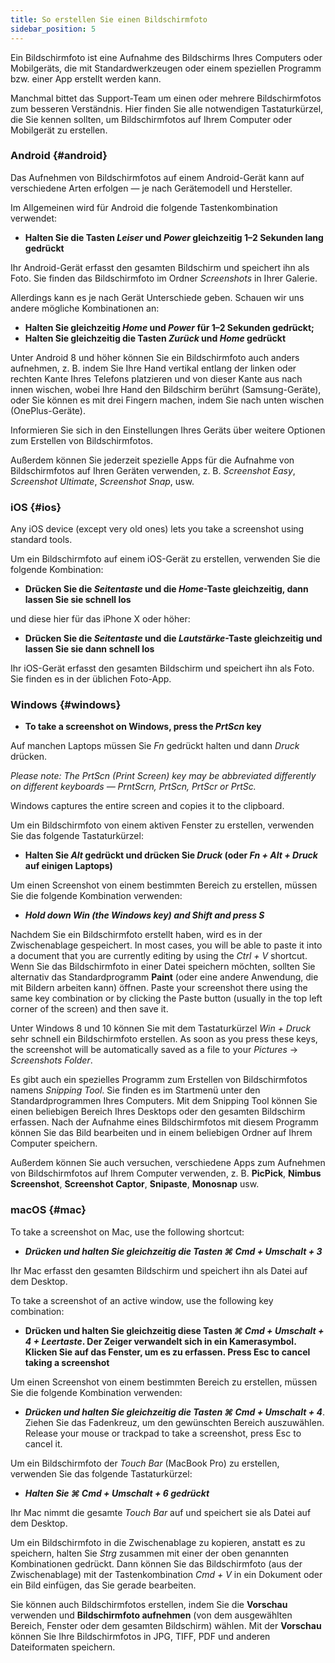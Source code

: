 ```yaml
---
title: So erstellen Sie einen Bildschirmfoto
sidebar_position: 5
---
```


Ein Bildschirmfoto ist eine Aufnahme des Bildschirms Ihres Computers oder Mobilgeräts, die mit Standardwerkzeugen oder einem speziellen Programm bzw. einer App erstellt werden kann.

Manchmal bittet das Support-Team um einen oder mehrere Bildschirmfotos zum besseren Verständnis. Hier finden Sie alle notwendigen Tastaturkürzel, die Sie kennen sollten, um Bildschirmfotos auf Ihrem Computer oder Mobilgerät zu erstellen.

### Android {#android}

Das Aufnehmen von Bildschirmfotos auf einem Android-Gerät kann auf verschiedene Arten erfolgen — je nach Gerätemodell und Hersteller.

Im Allgemeinen wird für Android die folgende Tastenkombination verwendet:

- **Halten Sie die Tasten *Leiser* und *Power* gleichzeitig 1–2 Sekunden lang gedrückt**

Ihr Android-Gerät erfasst den gesamten Bildschirm und speichert ihn als Foto. Sie finden das Bildschirmfoto im Ordner *Screenshots* in Ihrer Galerie.

Allerdings kann es je nach Gerät Unterschiede geben. Schauen wir uns andere mögliche Kombinationen an:

- **Halten Sie gleichzeitig *Home* und *Power* für 1–2 Sekunden gedrückt;**
- **Halten Sie gleichzeitig die Tasten *Zurück* und *Home* gedrückt**

Unter Android 8 und höher können Sie ein Bildschirmfoto auch anders aufnehmen, z. B. indem Sie Ihre Hand vertikal entlang der linken oder rechten Kante Ihres Telefons platzieren und von dieser Kante aus nach innen wischen, wobei Ihre Hand den Bildschirm berührt (Samsung-Geräte), oder Sie können es mit drei Fingern machen, indem Sie nach unten wischen (OnePlus-Geräte).

Informieren Sie sich in den Einstellungen Ihres Geräts über weitere Optionen zum Erstellen von Bildschirmfotos.

Außerdem können Sie jederzeit spezielle Apps für die Aufnahme von Bildschirmfotos auf Ihren Geräten verwenden, z. B. *Screenshot Easy*, *Screenshot Ultimate*, *Screenshot Snap*, usw.

### iOS {#ios}

Any iOS device (except very old ones) lets you take a screenshot using standard tools.

Um ein Bildschirmfoto auf einem iOS-Gerät zu erstellen, verwenden Sie die folgende Kombination:

- **Drücken Sie die *Seitentaste* und die *Home*-Taste gleichzeitig, dann lassen Sie sie schnell los**

und diese hier für das iPhone X oder höher:

- **Drücken Sie die *Seitentaste* und die *Lautstärke*-Taste gleichzeitig und lassen Sie sie dann schnell los**

Ihr iOS-Gerät erfasst den gesamten Bildschirm und speichert ihn als Foto. Sie finden es in der üblichen Foto-App.

### Windows {#windows}

- **To take a screenshot on Windows, press the *PrtScn* key**

Auf manchen Laptops müssen Sie *Fn* gedrückt halten und dann *Druck* drücken.

*Please note: The PrtScn (Print Screen) key may be abbreviated differently on different keyboards — PrntScrn, PrtScn, PrtScr or PrtSc.*

Windows captures the entire screen and copies it to the clipboard.

Um ein Bildschirmfoto von einem aktiven Fenster zu erstellen, verwenden Sie das folgende Tastaturkürzel:

- **Halten Sie *Alt* gedrückt und drücken Sie *Druck* (oder *Fn + Alt + Druck* auf einigen Laptops)**

Um einen Screenshot von einem bestimmten Bereich zu erstellen, müssen Sie die folgende Kombination verwenden:

- ***Hold down *Win* (the Windows key) and *Shift* and press ***S******

Nachdem Sie ein Bildschirmfoto erstellt haben, wird es in der Zwischenablage gespeichert. In most cases, you will be able to paste it into a document that you are currently editing by using the *Ctrl + V* shortcut. Wenn Sie das Bildschirmfoto in einer Datei speichern möchten, sollten Sie alternativ das Standardprogramm **Paint** (oder eine andere Anwendung, die mit Bildern arbeiten kann) öffnen. Paste your screenshot there using the same key combination or by clicking the Paste button (usually in the top left corner of the screen) and then save it.

Unter Windows 8 und 10 können Sie mit dem Tastaturkürzel *Win + Druck* sehr schnell ein Bildschirmfoto erstellen. As soon as you press these keys, the screenshot will be automatically saved as a file to your *Pictures* → *Screenshots Folder*.

Es gibt auch ein spezielles Programm zum Erstellen von Bildschirmfotos namens *Snipping Tool*. Sie finden es im Startmenü unter den Standardprogrammen Ihres Computers. Mit dem Snipping Tool können Sie einen beliebigen Bereich Ihres Desktops oder den gesamten Bildschirm erfassen. Nach der Aufnahme eines Bildschirmfotos mit diesem Programm können Sie das Bild bearbeiten und in einem beliebigen Ordner auf Ihrem Computer speichern.

Außerdem können Sie auch versuchen, verschiedene Apps zum Aufnehmen von Bildschirmfotos auf Ihrem Computer verwenden, z. B. **PicPick**, **Nimbus Screenshot**, **Screenshot Captor**, **Snipaste**, **Monosnap** usw.

### macOS {#mac}

To take a screenshot on Mac, use the following shortcut:

- ***Drücken und halten Sie gleichzeitig die Tasten ***⌘ Cmd + Umschalt + 3******

Ihr Mac erfasst den gesamten Bildschirm und speichert ihn als Datei auf dem Desktop.

To take a screenshot of an active window, use the following key combination:

- **Drücken und halten Sie gleichzeitig diese Tasten *⌘ Cmd + Umschalt + 4 + Leertaste*.  Der Zeiger verwandelt sich in ein Kamerasymbol. Klicken Sie auf das Fenster, um es zu erfassen. Press Esc to cancel taking a screenshot**

Um einen Screenshot von einem bestimmten Bereich zu erstellen, müssen Sie die folgende Kombination verwenden:

- ***Drücken und halten Sie gleichzeitig die Tasten ***⌘ Cmd + Umschalt + 4******. Ziehen Sie das Fadenkreuz, um den gewünschten Bereich auszuwählen. Release your mouse or trackpad to take a screenshot, press Esc to cancel it.

Um ein Bildschirmfoto der *Touch Bar* (MacBook Pro) zu erstellen, verwenden Sie das folgende Tastaturkürzel:

- ***Halten Sie ***⌘ Cmd + Umschalt + 6*** gedrückt***

Ihr Mac nimmt die gesamte *Touch Bar* auf und speichert sie als Datei auf dem Desktop.

Um ein Bildschirmfoto in die Zwischenablage zu kopieren, anstatt es zu speichern, halten Sie *Strg* zusammen mit einer der oben genannten Kombinationen gedrückt. Dann können Sie das Bildschirmfoto (aus der Zwischenablage) mit der Tastenkombination *Cmd + V* in ein Dokument oder ein Bild einfügen, das Sie gerade bearbeiten.

Sie können auch Bildschirmfotos erstellen, indem Sie die **Vorschau** verwenden und **Bildschirmfoto aufnehmen** (von dem ausgewählten Bereich, Fenster oder dem gesamten Bildschirm) wählen. Mit der **Vorschau** können Sie Ihre Bildschirmfotos in JPG, TIFF, PDF und anderen Dateiformaten speichern.

